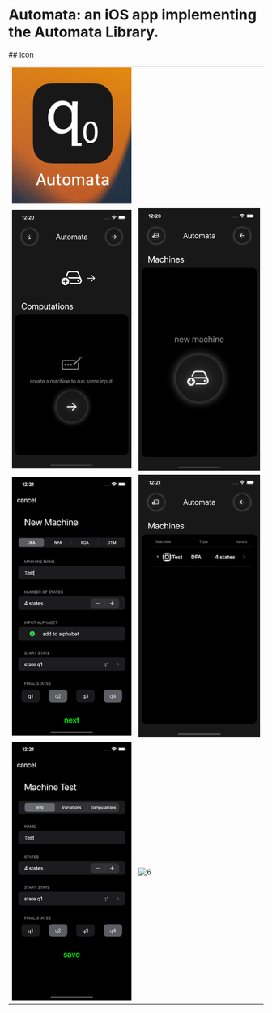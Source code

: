 # Automata: an iOS app implementing the Automata Library. 

<table>
    ## icon
  <tr>
    <td><img src="Simulations/icon.png"  alt="icon"></td>
   </tr> 
   <tr>
      <td><img src="Simulations/1.png" alt="1"></td>
      <td><img src="Simulations/2.png" alt="2"></td>
  </tr>
  <tr>
      <td><img src="Simulations/3.png" alt="3"></td>
      <td><img src="Simulations/4.png" alt="4"></td>
  </tr>
  <tr>
      <td><img src="Simulations/5.png" alt="5"></td>
      <td><img src="Simulations/6.png" alt="6"></td>
  </tr>
</table>
